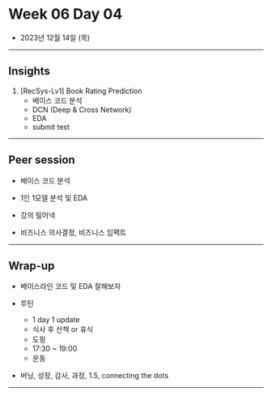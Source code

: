# Week 06 Day 04

- 2023년 12월 14일 (목)

---

## Insights

1) [RecSys-Lv1] Book Rating Prediction
    - 베이스 코드 분석
    - DCN (Deep & Cross Network)
    - EDA
    - submit test
    

---

## Peer session

- 베이스 코드 분석

- 1인 1모델 분석 및 EDA 

- 강의 밀어낵

- 비즈니스 의사결정, 비즈니스 임팩트

---

## Wrap-up

- 베이스라인 코드 및 EDA 잘해보자

- 루틴
    - 1 day 1 update
    - 식사 후 산책 or 휴식
    - 도핑
    - 17:30 ~ 19:00 
    - 운동

- 버닝, 성장, 감사, 과정, 1.5, connecting the dots

---

